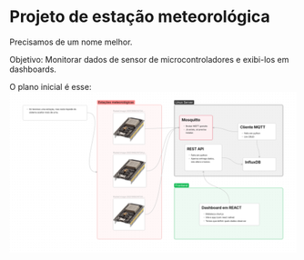 # Projeto de estação meteorológica
Precisamos de um nome melhor.

Objetivo: Monitorar dados de sensor de microcontroladores e exibi-los em dashboards.

O plano inicial é esse:
![Imagem overview do plano](docs/overview.png)
